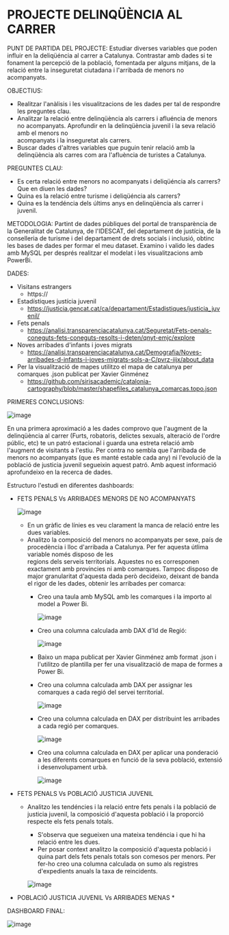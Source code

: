 # PROJECTE DELINQÜÈNCIA AL CARRER

PUNT DE PARTIDA DEL PROJECTE: Estudiar diverses variables que poden influir en la deliqüéncia al carrer a Catalunya. Contrastar amb dades si te fonament la percepció de la població, fomentada per alguns mitjans, de la relació entre la inseguretat ciutadana i l'arribada de menors no acompanyats.   

OBJECTIUS: 
* Realitzar l'anàlisis i les visualitzacions de les dades per tal de respondre les preguntes clau.
* Analitzar la relació entre delinqüència als carrers i afluéncia de menors no acompanyats. Aprofundir en la delinqüència juvenil i la seva relació amb el menors no         
  acompanyats i la inseguretat als carrers. 
* Buscar dades d'altres variables que puguin tenir relació amb la delinqüència als carres com ara l'afluència de turistes a Catalunya.

PREGUNTES CLAU: 
* Es certa relació entre menors no acompanyats i deliqüéncia als carrers? Que en diuen les dades?
* Quina es la relació entre turisme i deliqüéncia als carrers? 
* Quina es la tendéncia dels últims anys en delinqüència als carrer i juvenil.

METODOLOGIA: Partint de dades públiques del portal de transparència de la Generalitat de Catalunya, de l'IDESCAT, del departament de justícia, de la conselleria de turisme i del departament de drets socials i inclusió, obtinc les bases de dades per formar el meu dataset. Examino i valido les dades amb MySQL per després realitzar el modelat i les visualitzacions amb PowerBi.

DADES:
* Visitans estrangers
  * https://
* Estadístiques justícia juvenil
  * https://justicia.gencat.cat/ca/departament/Estadistiques/justicia_juvenil/
* Fets penals
  * https://analisi.transparenciacatalunya.cat/Seguretat/Fets-penals-coneguts-fets-coneguts-resolts-i-deten/qnyt-emjc/explore
* Noves arribades d'infants i joves migrats
  * https://analisi.transparenciacatalunya.cat/Demografia/Noves-arribades-d-infants-i-joves-migrats-sols-a-C/pvrz-iijx/about_data
* Per la visualització de mapes utilitzo el mapa de catalunya per comarques .json  publicat per Xavier Ginménez
  * https://github.com/sirisacademic/catalonia-cartography/blob/master/shapefiles_catalunya_comarcas.topo.json
     
 
PRIMERES CONCLUSIONS:

![image](https://github.com/user-attachments/assets/0d49d539-b6c0-41fa-895b-1837f96c930d)

En una primera aproximació a les dades comprovo que l'augment de la delinqüència al carrer (Furts, robatoris, delictes sexuals, alteració de l'ordre públic, etc) te un patró estacional i guarda una estreta relació amb l'augment de visitants a l'estiu. Per contra no sembla que l'arribada de menors no acompanyats (que es manté estable cada any) ni l'evolució de la població de justicia juvenil segueixin aquest patró.
Amb aquest informació aprofundeixo en la recerca de dades. 

Estructuro l'estudi en diferentes dashboards:

* FETS PENALS Vs ARRIBADES MENORS DE NO ACOMPANYATS

  ![image](https://github.com/user-attachments/assets/5070936a-adde-4e4d-b915-ec2d9ff02900)
  

  * En un gràfic de línies es veu clarament la manca de relació entre les dues variables.
  * Analitzo la composició del menors no acompanyats per sexe, país de procedència i lloc d'arribada a Catalunya. Per fer aquesta útlima variable només disposo de les     
    regions dels serveis territorials. Aquestes no es corresponen exactament amb provincies ni amb comarques. Tampoc disposo de major granularitat d'aquesta dada però            decideixo, deixant de banda el rigor de les dades, obtenir les arribades per comarca:
      * Creo una taula amb MySQL amb les comarques i la importo al model a Power Bi.
        
        ![image](https://github.com/user-attachments/assets/e138f678-8978-44fc-8220-0b2db701de5d)

      * Creo una columna calculada amb DAX d'Id de Regió:
        
        ![image](https://github.com/user-attachments/assets/53714233-149b-4606-8b02-ab5762004f57)
        
      * Baixo un mapa publicat per Xavier Ginménez amb format .json i l'utilitzo de plantilla per fer una visualització de mapa de formes a Power Bi.
        
      * Creo una columna calculada amb DAX per assignar les comarques a cada regió del servei territorial.
        
        ![image](https://github.com/user-attachments/assets/2d57acce-0947-4575-96af-7f1555a7b569)
        
      * Creo una columna calculada en DAX per distribuint les arribades a cada regió per comarques.
 
        ![image](https://github.com/user-attachments/assets/35ee060e-3e18-4f21-999a-949d0a6414d9)
        
      * Creo una columna calculada en DAX per aplicar una ponderació a les diferents comarques en funció de la seva població, extensió i desenvolupament urbà.
        
        ![image](https://github.com/user-attachments/assets/aeb2707d-fd19-48f8-9163-d5d83af38429)        
      
    
* FETS PENALS Vs POBLACIÓ JUSTICIA JUVENIL 
  * Analitzo les tendéncies i la relació entre fets penals i la població de justicia juvenil, la composició d'aquesta població i la proporció respecte els fets penals totals.
    *  S'observa que segueixen una mateixa tendéncia i que hi ha relació entre les dues.
    *  Per posar context analitzo la composició d'aquesta població i quina part dels fets penals totals son comesos per menors. Per fer-ho creo una columna calculada on sumo        als registres d'expedients anuals la taxa de reincidents.

      ![image](https://github.com/user-attachments/assets/a7f40f23-ef02-4aa6-ac56-8c4b888035f5)



* POBLACIÓ JUSTICIA JUVENIL Vs ARRIBADES MENAS
  *

DASHBOARD FINAL:

![image](https://github.com/user-attachments/assets/67f2ae64-9bd6-4443-9f00-7887a91f6969)

